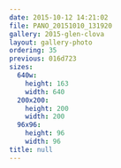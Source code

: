 ```yaml
---
date: 2015-10-12 14:21:02
file: PANO_20151010_131920
gallery: 2015-glen-clova
layout: gallery-photo
ordering: 35
previous: 016d723
sizes:
  640w:
    height: 163
    width: 640
  200x200:
    height: 200
    width: 200
  96x96:
    height: 96
    width: 96
title: null
---
```

